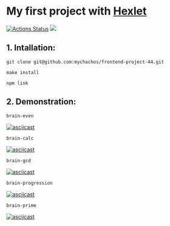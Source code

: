 # My first project with [Hexlet](https://ru.hexlet.io/my)
[![Actions Status](https://github.com/mychachos/frontend-project-44/workflows/hexlet-check/badge.svg)](https://github.com/mychachos/frontend-project-44/actions)
<a href="https://codeclimate.com/github/mychachos/frontend-project-44/maintainability"><img src="https://api.codeclimate.com/v1/badges/7dd3974921021c4a5fee/maintainability" /></a>

## 1. Intallation:
```
git clone git@github.com:mychachos/frontend-project-44.git
```
```
make install
```
```
npm link
```

## 2. Demonstration:

```
brain-even
```
[![asciicast](https://asciinema.org/a/577926.svg)](https://asciinema.org/a/577926)

```
brain-calc
```
[![asciicast](https://asciinema.org/a/578369.svg)](https://asciinema.org/a/578369)

```
brain-gcd
```
[![asciicast](https://asciinema.org/a/578533.svg)](https://asciinema.org/a/578533)

```
brain-progression
```
[![asciicast](https://asciinema.org/a/fIzNHLQbbzmxYC6wNiNyIoRkG.svg)](https://asciinema.org/a/fIzNHLQbbzmxYC6wNiNyIoRkG)

```
brain-prime
```
[![asciicast](https://asciinema.org/a/mmbpXrtVu1fDJKUPVB1NoL8WX.svg)](https://asciinema.org/a/mmbpXrtVu1fDJKUPVB1NoL8WX)

